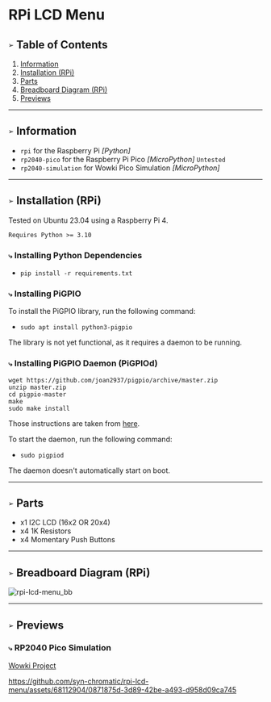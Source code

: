 # RPi LCD Menu

## `➢` Table of Contents
1. [Information](#-information)
2. [Installation (RPi)](#-installation-rpi)
3. [Parts](#-parts)
4. [Breadboard Diagram (RPi)](#-breadboard-diagram-rpi)
5. [Previews](#-previews)

___
## `➢` Information
* `rpi` for the Raspberry Pi *[Python]*
* `rp2040-pico` for the Raspberry Pi Pico *[MicroPython]* `Untested`
* `rp2040-simulation` for Wowki Pico Simulation *[MicroPython]*

___
## `➢` Installation (RPi)
Tested on Ubuntu 23.04 using a Raspberry Pi 4.

`Requires Python >= 3.10`

### `⤷` Installing Python Dependencies
* `pip install -r requirements.txt`

### `⤷` Installing PiGPIO
To install the PiGPIO library, run the following command:
* `sudo apt install python3-pigpio`

The library is not yet functional, as it requires a daemon to be running.

### `⤷` Installing PiGPIO Daemon (PiGPIOd)
```shell
wget https://github.com/joan2937/pigpio/archive/master.zip
unzip master.zip
cd pigpio-master
make
sudo make install
```

Those instructions are taken from [here](https://abyz.me.uk/rpi/pigpio/download.html).

To start the daemon, run the following command:
* `sudo pigpiod`

The daemon doesn't automatically start on boot.

___
## `➢` Parts
* x1 I2C LCD (16x2 OR 20x4)
* x4 1K Resistors
* x4 Momentary Push Buttons

___
## `➢` Breadboard Diagram (RPi)
![rpi-lcd-menu_bb](https://github.com/syn-chromatic/rpi-lcd-menu/assets/68112904/6937a6d6-2d49-41e1-a1cf-360e7b928617)

___
## `➢` Previews
### `⤷` RP2040 Pico Simulation
[Wowki Project](https://wokwi.com/projects/366452940481298433)

https://github.com/syn-chromatic/rpi-lcd-menu/assets/68112904/0871875d-3d89-42be-a493-d958d09ca745


